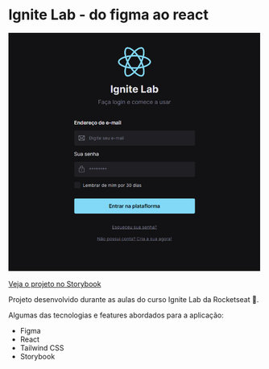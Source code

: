 # Ignite Lab - do figma ao react

<img src="./public/projeto.png" width="500"
/>

<a href="https://renatarko.github.io/lab_ignite/">Veja o projeto no Storybook</a>


Projeto desenvolvido durante as aulas do curso Ignite Lab da Rocketseat 🚀.

Algumas das tecnologias e features abordados para a aplicação:
- Figma
- React
- Tailwind CSS
- Storybook


